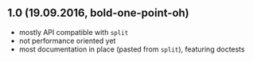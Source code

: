 

## 1.0 (19.09.2016, bold-one-point-oh)

* mostly API compatible with `split` 
* not performance oriented yet
* most documentation in place (pasted from `split`), featuring doctests
